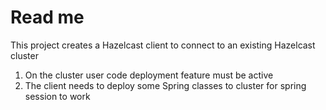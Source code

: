 # Read me

This project creates a Hazelcast client to connect to an existing Hazelcast cluster

1. On the cluster user code deployment feature must be active
2. The client needs to deploy some Spring classes to cluster for spring session to work